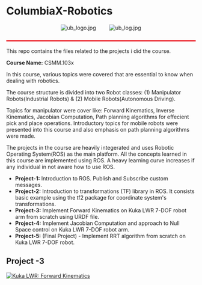 # ColumbiaX-Robotics
<p align="center">
<img src="https://upload.wikimedia.org/wikipedia/commons/f/fb/EdX_Logo_R_Elm.png" alt="ub_logo.jpg" width="200" height="100">&nbsp;&nbsp;&nbsp;&nbsp;&nbsp;&nbsp;&nbsp;&nbsp;&nbsp;<img src="https://prod-discovery.edx-cdn.org/organization/logos/3d8fc08e-339f-467a-a6c0-2b956ca5d6a0-797c0c6ddbc6.png" alt="ub_log.jpg"> <br>
</p>
<img src="bar.jpg" alt="bar.jpg" width="1100" height="3"> <br>
<p>This repo contains the files related to the projects i did the course.</p>

**Course Name:** CSMM.103x 
<p> 
In this course, various topics were covered that are essential to know when dealing with robotics.</p>

<p> The course structure is divided into two Robot classes: (1) Manipulator Robots(Industrial Robots) & (2) Mobile Robots(Autonomous Driving).</p> 

Topics for manipulator were cover like: Forward Kinematics, Inverse Kinematics, Jacobian Computation, Path planning algorithms for effecient pick and place operations. Introductory topics for mobile robots were presented into this course and also emphasis on path planning algorithms were made. 

<p>
The projects in the course are heavily integerated and uses Robotic Operating System(ROS) as the main platform. All the concepts learned in this course are implemented using ROS. A heavy learning curve increases if any individual in not aware how to use ROS. 
</p>

- **Project-1:** Introduction to ROS. Publish and Subscribe custom messages. 
- **Project-2:** Introduction to transformations (TF) library in ROS. It consists basic example using the tf2 package for coordinate system's transformations.
- **Project-3:** Implement Forward Kinematics on Kuka LWR 7-DOF robot arm from scratch using URDF file. 
- **Project-4:** Implement Jacobian Computation and approach to Null Space control on Kuka LWR 7-DOF robot arm. 
- **Project-5:** (Final Project) - Implement RRT algorithm from scratch on Kuka LWR 7-DOF robot. 

## Project -3 
[![Kuka LWR: Forward Kinematics](https://yt-embed.herokuapp.com/embed?v=Bsem4LljTr0)](https://youtu.be/mbzWmFVfj4I "Forward Kinematics: Kuka LWR")
